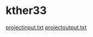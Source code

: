 # kther33
[projectinput.txt](https://github.com/kaylatheriot04/kther33/files/13102844/projectinput.txt)
[projectoutput.txt](https://github.com/kaylatheriot04/kther33/files/13102868/projectoutput.txt)
